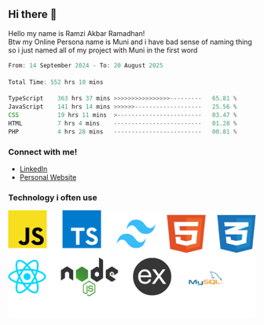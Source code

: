 ## Hi there 👋
Hello my name is Ramzi Akbar Ramadhan!\
Btw my Online Persona name is Muni and i have bad sense of naming thing so i just named all of my project with Muni in the first word
<!--START_SECTION:Muni-->

```Javascript
From: 14 September 2024 - To: 20 August 2025

Total Time: 552 hrs 10 mins

TypeScript    363 hrs 37 mins >>>>>>>>>>>>>>>>---------   65.81 %
JavaScript    141 hrs 14 mins >>>>>>-------------------   25.56 %
CSS           19 hrs 11 mins  >------------------------   03.47 %
HTML          7 hrs 4 mins    -------------------------   01.28 %
PHP           4 hrs 28 mins   -------------------------   00.81 %
```

<!--END_SECTION:Muni-->
### Connect with me!
* [LinkedIn](https://www.linkedin.com/in/ramzi-akbar-ramadhan-b8b05a243/)
* [Personal Website](https://www.muniporto.my.id/)
### Technology i often use
![Technology List](assets/techlist.png)
